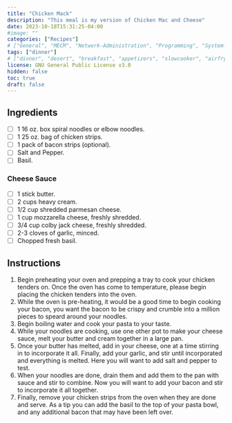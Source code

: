 ```yaml
---
title: "Chicken Mack"
description: "This meal is my version of Chicken Mac and Cheese"
date: 2023-10-18T15:31:25-04:00
#image: ""
categories: ["Recipes"]
# ["General", "MECM", "Network-Administration", "Programming", "System-Administration", "Recipes"]
tags: ["dinner"]
# ["dinner", "desert", "breakfast", "appetizers", "slowcooker", "airfryer"]
license: GNU General Public License v3.0 
hidden: false
toc: true
draft: false
---
```


## Ingredients

- [ ] 1 16 oz. box spiral noodles or elbow noodles.
- [ ] 1 25 oz. bag of chicken strips.
- [ ] 1 pack of bacon strips (optional).
- [ ] Salt and Pepper.
- [ ] Basil.

### Cheese Sauce

- [ ] 1 stick butter.
- [ ] 2 cups heavy cream.
- [ ] 1/2 cup shredded parmesan cheese.
- [ ] 1 cup mozzarella cheese, freshly shredded.
- [ ] 3/4 cup colby jack cheese, freshly shredded.
- [ ] 2-3 cloves of garlic, minced.
- [ ] Chopped fresh basil.

## Instructions

1. Begin preheating your oven and prepping a tray to cook your chicken tenders on. Once the oven has come to temperature, please begin placing the chicken tenders into the oven.
2. While the oven is pre-heating, it would be a good time to begin cooking your bacon, you want the bacon to be crispy and crumble into a million pieces to speard around your noodles.
3. Begin boiling water and cook your pasta to your taste.
4. While your noodles are cooking, use one other pot to make your cheese sauce, melt your butter and cream together in a large pan.
5. Once your butter has melted, add in your cheese, one at a time stirring in to incorporate it all. Finally, add your garlic, and stir until incorporated and everything is melted. Here you will want to add salt and pepper to test.
6. When your noodles are done, drain them and add them to the pan with sauce and stir to combine. Now you will want to add your bacon and stir to incorporate it all together.
7. Finally, remove your chicken strips from the oven when they are done and serve. As a tip you can add the basil to the top of your pasta bowl, and any additional bacon that may have been left over.


